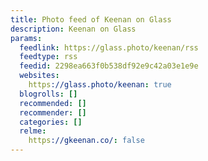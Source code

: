 ```yaml
---
title: Photo feed of Keenan on Glass
description: Keenan on Glass
params:
  feedlink: https://glass.photo/keenan/rss
  feedtype: rss
  feedid: 2298ea663f0b538df92e9c42a03e1e9e
  websites:
    https://glass.photo/keenan: true
  blogrolls: []
  recommended: []
  recommender: []
  categories: []
  relme:
    https://gkeenan.co/: false
---
```

